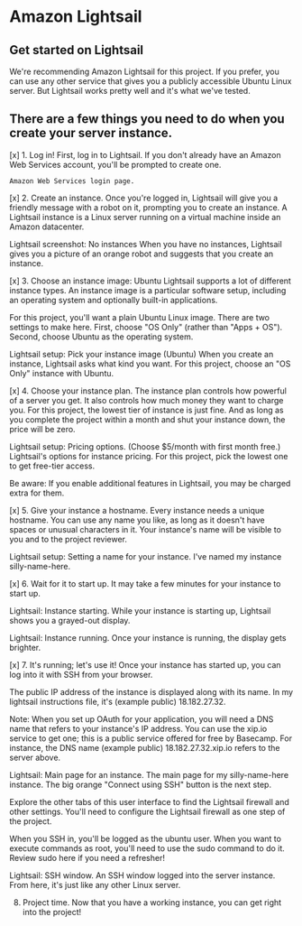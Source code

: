 <!-- Finished Setting Up AWS Ubuntu Server Instance 06/15/2018 -->
<!-- Check xip.io -->

# Amazon Lightsail

## Get started on Lightsail
We're recommending Amazon Lightsail for this project. If you prefer, you
can use any other service that gives you a publicly accessible Ubuntu Linux
server. But Lightsail works pretty well and it's what we've tested.

## There are a few things you need to do when you create your server instance.

[x] 1. Log in!
First, log in to Lightsail. If you don't already have an Amazon Web Services 
account, you'll be prompted to create one.

    Amazon Web Services login page.

[x] 2. Create an instance.
Once you're logged in, Lightsail will give you a friendly message with a robot
on it, prompting you to create an instance. A Lightsail instance is a Linux
server running on a virtual machine inside an Amazon datacenter.

Lightsail screenshot: No instances
When you have no instances, Lightsail gives you a picture of an orange robot
and suggests that you create an instance.

[x] 3. Choose an instance image: Ubuntu
Lightsail supports a lot of different instance types. An instance image is a
particular software setup, including an operating system and optionally
built-in applications.

For this project, you'll want a plain Ubuntu Linux image. There are two
settings to make here. First, choose "OS Only" (rather than "Apps + OS").
Second, choose Ubuntu as the operating system.

Lightsail setup: Pick your instance image (Ubuntu)
When you create an instance, Lightsail asks what kind you want.
For this project, choose an "OS Only" instance with Ubuntu.

[x] 4. Choose your instance plan.
The instance plan controls how powerful of a server you get. It also
controls how much money they want to charge you. For this project, the
lowest tier of instance is just fine. And as long as you complete the
project within a month and shut your instance down, the price will be zero.

Lightsail setup: Pricing options. (Choose $5/month with first month free.)
Lightsail's options for instance pricing.
For this project, pick the lowest one to get free-tier access.

Be aware: If you enable additional features in Lightsail, you may be charged
extra for them.

[x] 5. Give your instance a hostname.
Every instance needs a unique hostname. You can use any name you like, as
long as it doesn't have spaces or unusual characters in it. Your instance's
name will be visible to you and to the project reviewer.

Lightsail setup: Setting a name for your instance.
I've named my instance silly-name-here.

[x] 6. Wait for it to start up.
It may take a few minutes for your instance to start up.

Lightsail: Instance starting.
While your instance is starting up, Lightsail shows you a grayed-out display.

Lightsail: Instance running.
Once your instance is running, the display gets brighter.

[x] 7. It's running; let's use it!
Once your instance has started up, you can log into it with SSH from your
browser.

The public IP address of the instance is displayed along with its name.
In my lightsail instructions file, it's (example public) 18.182.27.32.

Note: When you set up OAuth for your application, you will need a DNS name
that refers to your instance's IP address. You can use the xip.io service
to get one; this is a public service offered for free by Basecamp. For
instance, the DNS name (example public) 18.182.27.32.xip.io refers to the
server above.

Lightsail: Main page for an instance.
The main page for my silly-name-here instance.
The big orange "Connect using SSH" button is the next step.

Explore the other tabs of this user interface to find the Lightsail firewall
and other settings. You'll need to configure the Lightsail firewall as one
step of the project.

When you SSH in, you'll be logged as the ubuntu user. When you want to execute
commands as root, you'll need to use the sudo command to do it. Review sudo
here if you need a refresher!

Lightsail: SSH window.
An SSH window logged into the server instance.
From here, it's just like any other Linux server.

8. Project time.
Now that you have a working instance, you can get right into the project!
